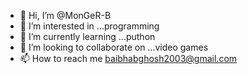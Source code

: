 - 👋 Hi, I’m @MonGeR-B
- 👀 I’m interested in ...programming 
- 🌱 I’m currently learning ...puthon
- 💞️ I’m looking to collaborate on ...video games
- 📫 How to reach me baibhabghosh2003@gmail.com

<!---
MonGeR-B/MonGeR-B is a ✨ special ✨ repository because its `README.md` (this file) appears on your GitHub profile.
You can click the Preview link to take a look at your changes.
--->
